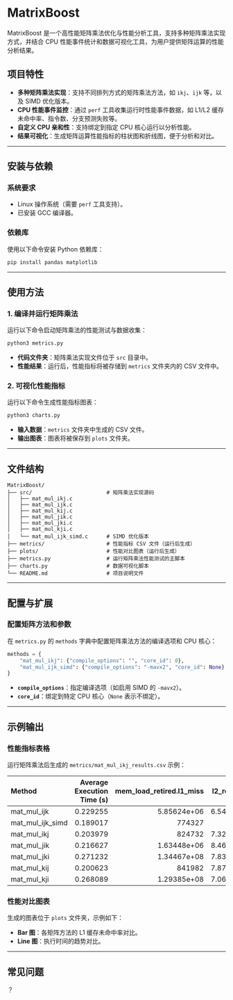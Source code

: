 # MatrixBoost

MatrixBoost 是一个高性能矩阵乘法优化与性能分析工具，支持多种矩阵乘法实现方式，并结合 CPU 性能事件统计和数据可视化工具，为用户提供矩阵运算的性能分析结果。

## 项目特性

- **多种矩阵乘法实现**：支持不同排列方式的矩阵乘法方法，如 `ikj`、`ijk` 等，以及 SIMD 优化版本。
- **CPU 性能事件监控**：通过 `perf` 工具收集运行时性能事件数据，如 L1/L2 缓存未命中率、指令数、分支预测失败等。
- **自定义 CPU 亲和性**：支持绑定到指定 CPU 核心运行以分析性能。
- **结果可视化**：生成矩阵运算性能指标的柱状图和折线图，便于分析和对比。

---

## 安装与依赖

### 系统要求

- Linux 操作系统（需要 `perf` 工具支持）。
- 已安装 GCC 编译器。

### 依赖库

使用以下命令安装 Python 依赖库：

```bash
pip install pandas matplotlib
```

---

## 使用方法

### 1. 编译并运行矩阵乘法

运行以下命令启动矩阵乘法的性能测试与数据收集：

```bash
python3 metrics.py
```

- **代码文件夹**：矩阵乘法实现文件位于 `src` 目录中。
- **性能结果**：运行后，性能指标将被存储到 `metrics` 文件夹内的 CSV 文件中。

### 2. 可视化性能指标

运行以下命令生成性能指标图表：

```bash
python3 charts.py
```

- **输入数据**：`metrics` 文件夹中生成的 CSV 文件。
- **输出图表**：图表将被保存到 `plots` 文件夹。

---

## 文件结构

```
MatrixBoost/
├── src/                        # 矩阵乘法实现源码
│   ├── mat_mul_ikj.c
│   ├── mat_mul_ijk.c
│   ├── mat_mul_kij.c
│   ├── mat_mul_jik.c
│   ├── mat_mul_jki.c
│   ├── mat_mul_kji.c
│   └── mat_mul_ijk_simd.c      # SIMD 优化版本
├── metrics/                    # 性能指标 CSV 文件（运行后生成）
├── plots/                      # 性能对比图表（运行后生成）
├── metrics.py                  # 运行矩阵乘法性能测试的主脚本
├── charts.py                   # 数据可视化脚本
└── README.md                   # 项目说明文件
```

---

## 配置与扩展

### 配置矩阵方法和参数

在 `metrics.py` 的 `methods` 字典中配置矩阵乘法方法的编译选项和 CPU 核心：

```python
methods = {
    "mat_mul_ikj": {"compile_options": "", "core_id": 0},
    "mat_mul_ijk_simd": {"compile_options": "-mavx2", "core_id": None},
}
```

- **`compile_options`**：指定编译选项（如启用 SIMD 的 `-mavx2`）。
- **`core_id`**：绑定到特定 CPU 核心（`None` 表示不绑定）。

---

## 示例输出

### 性能指标表格

运行矩阵乘法后生成的 `metrics/mat_mul_ikj_results.csv` 示例：

| Method           | Average Execution Time (s) | mem_load_retired.l1_miss | l2_rqsts.miss | LLC-load-misses | cache-misses | instructions |    branches |      cycles | context-switches |
| :--------------- | -------------------------: | -----------------------: | ------------: | --------------: | -----------: | -----------: | ----------: | ----------: | ---------------: |
| mat_mul_ijk      |                   0.229255 |              5.85624e+06 |   6.54012e+06 |         9776.33 |       119142 |  5.76803e+09 | 1.27996e+08 | 1.29471e+09 |          3.33333 |
| mat_mul_ijk_simd |                   0.189017 |                   774327 |        285588 |            1200 |      97138.3 |  2.77061e+09 | 3.41853e+07 | 1.06346e+09 |          2.66667 |
| mat_mul_ikj      |                   0.203979 |                   824732 |   7.32661e+06 |         3039.67 |       185588 |  5.76782e+09 | 1.27969e+08 | 1.10441e+09 |          2.33333 |
| mat_mul_jik      |                   0.216627 |              1.63448e+06 |   8.46588e+06 |            2861 |       159021 |  5.76789e+09 |  1.2798e+08 | 1.21413e+09 |                5 |
| mat_mul_jki      |                   0.271232 |              1.34467e+08 |   7.83909e+06 |           11484 |       122166 |   5.7683e+09 | 1.28047e+08 | 1.52715e+09 |          3.33333 |
| mat_mul_kij      |                   0.200623 |                   841982 |   7.87503e+06 |         2112.67 |       129364 |  5.76784e+09 | 1.27969e+08 | 1.12475e+09 |                2 |
| mat_mul_kji      |                   0.268089 |              1.29385e+08 |   7.06033e+06 |            5132 |        76183 |  5.76834e+09 | 1.28053e+08 | 1.51199e+09 |                3 |

### 性能对比图表

生成的图表位于 `plots` 文件夹，示例如下：

- **Bar 图**：各矩阵方法的 L1 缓存未命中率对比。
- **Line 图**：执行时间的趋势对比。

---

## 常见问题

？